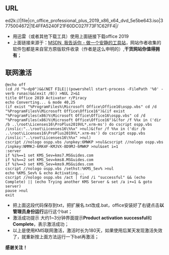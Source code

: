 



## URL

ed2k://|file|cn\_office\_professional\_plus\_2019\_x86\_x64\_dvd\_5e5be643.iso|3775004672|1E4FFA5240F21F60DC027F73F1C62FF4|/

* 用迅雷（或者其他下载工具）使用上面链接下载office 2019
* 上面链接来源于：[MSDN, 我告诉你 - 做一个安静的工具站](https://link.zhihu.com/?target=https%3A//msdn.itellyou.cn/)，网站作者收集的软件包都是来自官方原版软件收录（作者是这么申明的）,**干货网站你值得拥有**；

## 联网激活


```
@echo off
(cd /d "%~dp0")&&(NET FILE||(powershell start-process -FilePath '%0' -verb runas)&&(exit /B)) >NUL 2>&1
title Office 2019 Activator r/Piracy
echo Converting... & mode 40,25
(if exist "%ProgramFiles%\Microsoft Office\Office16\ospp.vbs" cd /d "%ProgramFiles%\Microsoft Office\Office16")&(if exist "%ProgramFiles(x86)%\Microsoft Office\Office16\ospp.vbs" cd /d "%ProgramFiles(x86)%\Microsoft Office\Office16")&(for /f %%x in ('dir /b ..\root\Licenses16\ProPlus2019VL*.xrm-ms') do cscript ospp.vbs /inslic:"..\root\Licenses16\%%x" >nul)&(for /f %%x in ('dir /b ..\root\Licenses16\ProPlus2019VL*.xrm-ms') do cscript ospp.vbs /inslic:"..\root\Licenses16\%%x" >nul)
cscript //nologo ospp.vbs /unpkey:6MWKP >nul&cscript //nologo ospp.vbs /inpkey:NMMKJ-6RK4F-KMJVX-8D9MJ-6MWKP >nul&set i=1
:server
if %i%==1 set KMS_Sev=kms7.MSGuides.com
if %i%==2 set KMS_Sev=kms8.MSGuides.com
if %i%==3 set KMS_Sev=kms9.MSGuides.com
cscript //nologo ospp.vbs /sethst:%KMS_Sev% >nul
echo %KMS_Sev% & echo Activating...
cscript //nologo ospp.vbs /act | find /i "successful" && (echo Complete) || (echo Trying another KMS Server & set /a i+=1 & goto server)
pause >nul
exit
```
* 把上面这段代码保存到txt，把扩展名.txt改成.bat，office安装好了右键点击**以管理员身份运行**运行这个bat；
* 激活成功提示 大约1~3分钟界面提示**Product activation successful**和**Complete**，表示激活成功；
* 以上是使用KMS联网激活，激活时长为180天，如果使用后某天发现激活失效了，就重新按上面方法运行一下bat再激活；

**感谢关注！**





